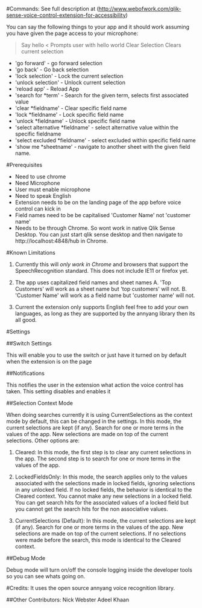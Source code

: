 #Commands:
See full description at (http://www.webofwork.com/qlik-sense-voice-control-extension-for-accessibility)

You can say the following things to your app and it should work assuming you have given the page access to your microphone:

> Say hello <
Prompts user with hello world
> Clear Selection
Clears current selection
- 'go forward' - go forward selection
- 'go back' - Go back selection
- 'lock selection' - Lock the current selection
- 'unlock selection' - Unlock current selection
- 'reload app' - Reload App
- 'search for *term' - Search for the given term, selects first associated value
- 'clear *fieldname' - Clear specific field name
- 'lock *fieldname' - Lock specific field name
- 'unlock *fieldname' - Unlock specific field name
- 'select alternative *fieldname' - select alternative value within the specific fieldname
- 'select excluded *fieldname' - select excluded within specific field name
- 'show me *sheetname' - navigate to another sheet with the given field name.

#Prerequisites
- Need to use chrome
- Need  Microphone
- User must enable microphone
- Need to speak English
- Extension needs to be on the landing page of the app before voice control can kick in
- Field names need to be be capitalised 'Customer Name' not 'customer name'
- Needs to be through Chrome. So wont work in native Qlik Sense Desktop. You can just start qlik sense desktop and then navigate to http://localhost:4848/hub in Chrome.

#Known Limitations

1. Currently this will *only work in Chrome* and browsers that support the SpeechRecognition standard. This does not include IE11 or firefox yet.

2. The app uses capitalized field names and sheet names
	A. 'Top Customers' will work as a sheet name but 'top customers' will not.
	B. 'Customer Name' will work as a field name but  'customer name' will not.

3. Current the extension only supports English feel free to add your own languages, as long as they are supported by the annyang library then its all good.

#Settings

##Switch Settings

This will enable you to use the switch or just have it turned on by default when the extension is on the page

##Notifications

This notifies the user in the extension what action the voice control has taken. This setting disables and enables it

##Selection Context Mode

When doing searches currently it is using CurrentSelections as the context mode by default, this can be changed in the settings. In this mode, the current selections are kept (if any). Search for one or more terms in the values of the app. New selections are made on top of the current selections. Other options are:

1. Cleared: In this mode, the first step is to clear any current selections in the app. The second step is to search for one or more terms in the values of the app.

2. LockedFieldsOnly: In this mode, the search applies only to the values associated with the selections made in locked fields, ignoring selections in any unlocked field. If no locked fields, the behavior is identical to the Cleared context. You cannot make any new selections in a locked field. You can get search hits for the associated values of a locked field but you cannot get the search hits for the non associative values.

3. CurrentSelections (Default): In this mode, the current selections are kept (if any). Search for one or more terms in the values of the app. New selections are made on top of the current selections. If no selections were made before the search, this mode is identical to the Cleared context.


##Debug Mode

Debug mode will turn on/off the console logging inside the developer tools so you can see whats going on.


#Credits:
It uses the open source annyang voice recognition library.

##Other Contributors:
Nick Webster
Adeel Khaan
